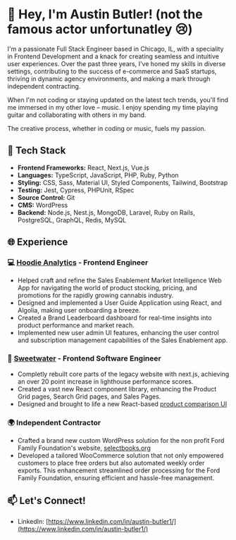 # 👋 Hey, I'm Austin Butler! (not the famous actor unfortunatley 😢)

I'm a passionate Full Stack Engineer based in Chicago, IL, with a speciality in Frontend Development and a knack for creating seamless and intuitive user experiences. Over the past three years, I've honed my skills in diverse settings, contributing to the success of e-commerce and SaaS startups, thriving in dynamic agency environments, and making a mark through independent contracting.

When I'm not coding or staying updated on the latest tech trends, you'll find me immersed in my other love – music. I enjoy spending my time playing guitar and collaborating with others in my band. 

The creative process, whether in coding or music, fuels my passion.

## 🚀 Tech Stack
- **Frontend Frameworks:** React, Next.js, Vue.js
- **Languages:** TypeScript, JavaScript, PHP, Ruby, Python
- **Styling:** CSS, Sass, Material UI, Styled Components, Tailwind, Bootstrap
- **Testing:** Jest, Cypress, PHPUnit, RSpec
- **Source Control:** Git
- **CMS:** WordPress
- **Backend:** Node.js, Nest.js, MongoDB, Laravel, Ruby on Rails, PostgreSQL, GraphQL, Redis, MySQL

## 🌐 Experience

### 💻 [Hoodie Analytics](https://www.hoodieanalytics.com/) - Frontend Engineer
- Helped craft and refine the Sales Enablement Market Intelligence Web App for navigating the world of product stocking, pricing, and promotions for the rapidly growing cannabis industry.
- Designed and implemented a User Guide Application using React, and Algolia, making user onboarding a breeze.
- Created a Brand Leaderboard dashboard for real-time insights into product performance and market reach.
- Implemented new user admin UI features, enhancing the user control and subscription management capabilities of the Sales Enablement app.

### 🎸 [Sweetwater](https://www.sweetwater.com/) - Frontend Software Engineer
- Completly rebuilt core parts of the legacy website with next.js, achieving an over 20 point increase in lighthouse performance scores.
- Created a vast new React component library, enhancing the Product Grid pages, Search Grid pages, and Sales Pages.
- Designed and brought to life a new React-based [product comparison UI](https://www.sweetwater.com/store/search?s=red+guitar)

### 🌍 Independent Contractor

- Crafted a brand new custom WordPress solution for the non profit Ford Family Foundation's website, [selectbooks.org](https://selectbooks.org/)
- Developed a tailored WooCommerce solution that not only empowered customers to place free orders but also automated weekly order exports. This enhancement streamlined order processing for the Ford Family Foundation, ensuring efficient and hassle-free management.

## 📫 Let's Connect!

- LinkedIn: [https://www.linkedin.com/in/austin-butler1/](https://www.linkedin.com/in/austin-butler1/)
